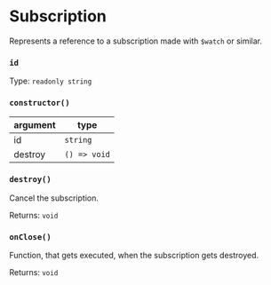# Subscription

Represents a reference to a subscription made with `$watch` or similar.

### **`id`**

Type: `readonly string`

### **`constructor()`**

| argument | type         |
| -------- | ------------ |
| id       | `string`     |
| destroy  | `() => void` |

### **`destroy()`**

Cancel the subscription.

Returns: `void`

### **`onClose()`**

Function, that gets executed, when the subscription gets destroyed.

Returns: `void`
